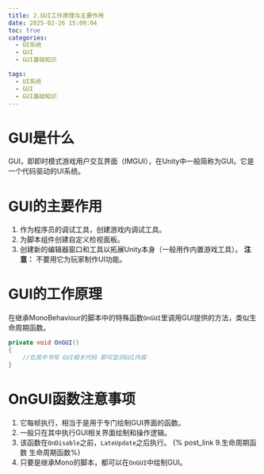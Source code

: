 ```yaml
---
title: 2.GUI工作原理与主要作用
date: 2025-02-26 15:09:04
toc: true
categories:
  - UI系统
  - GUI
  - GUI基础知识

tags:
  - UI系统
  - GUI
  - GUI基础知识
---
```


# GUI是什么
GUI，即即时模式游戏用户交互界面（IMGUI），在Unity中一般简称为GUI。它是一个代码驱动的UI系统。

# GUI的主要作用
1. 作为程序员的调试工具，创建游戏内调试工具。
2. 为脚本组件创建自定义检视面板。
3. 创建新的编辑器窗口和工具以拓展Unity本身（一般用作内置游戏工具）。
**注意：** 不要用它为玩家制作UI功能。

# GUI的工作原理
在继承MonoBehaviour的脚本中的特殊函数`OnGUI`里调用GUI提供的方法，类似生命周期函数。

```cs
private void OnGUI()
{
    //在其中书写 GUI相关代码 即可显示GUI内容
}
```

# OnGUI函数注意事项
1. 它每帧执行，相当于是用于专门绘制GUI界面的函数。
2. 一般只在其中执行GUI相关界面绘制和操作逻辑。
3. 该函数在`OnDisable`之前，`LateUpdate`之后执行。    {% post_link 9.生命周期函数 生命周期函数%}
4. 只要是继承Mono的脚本，都可以在`OnGUI`中绘制GUI。

